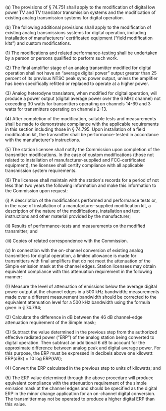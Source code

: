 (a) The provisions of § 74.751 shall apply to the modification of digital low power TV and TV translator transmission systems and the modification of existing analog transmission systems for digital operation.

(b) The following additional provisions shall apply to the modification of existing analog transmissions systems for digital operation, including installation of manufacturers' certificated equipment (“field modification kits”) and custom modifications.

(1) The modifications and related performance-testing shall be undertaken by a person or persons qualified to perform such work.

(2) The final amplifier stage of an analog transmitter modified for digital operation shall not have an “average digital power” output greater than 25 percent of its previous NTSC peak sync power output, unless the amplifier has been specifically refitted or replaced to operate at a higher power.

(3) Analog heterodyne translators, when modified for digital operation, will produce a power output (digital average power over the 6 MHz channel) not exceeding 30 watts for transmitters operating on channels 14-69 and 3 watts for transmitters operating on channels 2-13.

(4) After completion of the modification, suitable tests and measurements shall be made to demonstrate compliance with the applicable requirements in this section including those in § 74.795. Upon installation of a field modification kit, the transmitter shall be performance-tested in accordance with the manufacturer's instructions.

(5) The station licensee shall notify the Commission upon completion of the transmitter modifications. In the case of custom modifications (those not related to installation of manufacturer-supplied and FCC-certificated equipment), the licensee shall certify compliance with all applicable transmission system requirements.

(6) The licensee shall maintain with the station's records for a period of not less than two years the following information and make this information to the Commission upon request:

(i) A description of the modifications performed and performance tests or, in the case of installation of a manufacturer-supplied modification kit, a description of the nature of the modifications, installation and test instructions and other material provided by the manufacturer;

(ii) Results of performance-tests and measurements on the modified transmitter; and

(iii) Copies of related correspondence with the Commission.
              

(c) In connection with the on-channel conversion of existing analog transmitters for digital operation, a limited allowance is made for transmitters with final amplifiers that do not meet the attenuation of the Simple emission mask at the channel edges. Station licensees may obtain equivalent compliance with this attenuation requirement in the following manner:

(1) Measure the level of attenuation of emissions below the average digital power output at the channel edges in a 500 kHz bandwidth; measurements made over a different measurement bandwidth should be corrected to the equivalent attenuation level for a 500 kHz bandwidth using the formula given in § 74.794;

(2) Calculate the difference in dB between the 46 dB channel-edge attenuation requirement of the Simple mask;

(3) Subtract the value determined in the previous step from the authorized effective radiated power (“ERP”) of the analog station being converted to digital operation. Then subtract an additional 6 dB to account for the approximate difference between analog peak and digital average power. For this purpose, the ERP must be expressed in decibels above one kilowatt: ERP(dBk) = 10 log ERP(kW);

(4) Convert the ERP calculated in the previous step to units of kilowatts; and

(5) The ERP value determined through the above procedure will produce equivalent compliance with the attenuation requirement of the simple emission mask at the channel edges and should be specified as the digital ERP in the minor change application for an on-channel digital conversion. The transmitter may not be operated to produce a higher digital ERP than this value.

